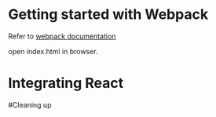 # Getting started with Webpack

Refer to [webpack documentation](http://webpack.github.io/docs/tutorials/getting-started/)

open index.html in browser.

# Integrating React

#Cleaning up
